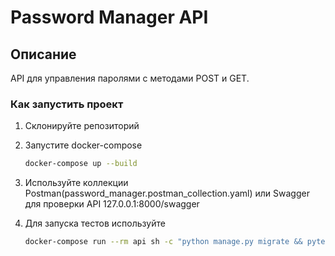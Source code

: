 # Password Manager API

## Описание
API для управления паролями с методами POST и GET.

### Как запустить проект

1. Склонируйте репозиторий

2. Запустите docker-compose
   ```bash
   docker-compose up --build
3. Используйте коллекции Postman(password_manager.postman_collection.yaml) или Swagger для проверки API 127.0.0.1:8000/swagger
4. Для запуска тестов используйте 
   ```bash
   docker-compose run --rm api sh -c "python manage.py migrate && pytest"
